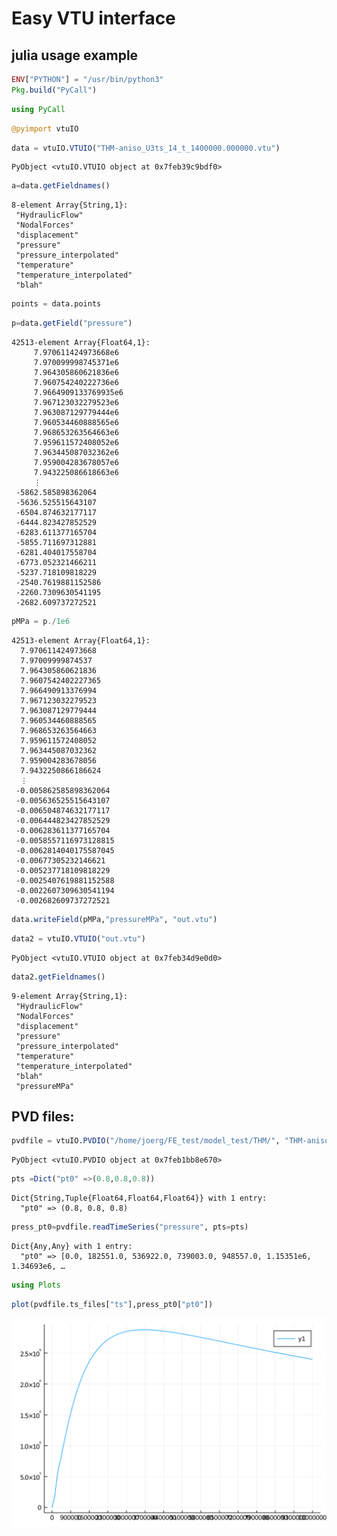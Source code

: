 # Easy VTU interface 
## julia usage example

```julia
ENV["PYTHON"] = "/usr/bin/python3"
Pkg.build("PyCall")
```



```julia
using PyCall
```


```julia
@pyimport vtuIO
```



```julia
data = vtuIO.VTUIO("THM-aniso_U3ts_14_t_1400000.000000.vtu")
```




    PyObject <vtuIO.VTUIO object at 0x7feb39c9bdf0>




```julia
a=data.getFieldnames()
```




    8-element Array{String,1}:
     "HydraulicFlow"
     "NodalForces"
     "displacement"
     "pressure"
     "pressure_interpolated"
     "temperature"
     "temperature_interpolated"
     "blah"




```julia
points = data.points
```


```julia
p=data.getField("pressure")
```




    42513-element Array{Float64,1}:
         7.970611424973668e6
         7.970099998745371e6
         7.964305860621836e6
         7.960754240222736e6
         7.9664909133769935e6
         7.967123032279523e6
         7.963087129779444e6
         7.960534460888565e6
         7.968653263564663e6
         7.959611572408052e6
         7.963445087032362e6
         7.959004283678057e6
         7.943225086618663e6
         ⋮
     -5862.585898362064
     -5636.525515643107
     -6504.874632177117
     -6444.823427852529
     -6283.611377165704
     -5855.711697312881
     -6281.404017558704
     -6773.052321466211
     -5237.718109818229
     -2540.7619881152586
     -2260.7309630541195
     -2682.609737272521




```julia
pMPa = p./1e6
```




    42513-element Array{Float64,1}:
      7.970611424973668
      7.97009999874537
      7.964305860621836
      7.9607542402227365
      7.966490913376994
      7.967123032279523
      7.963087129779444
      7.960534460888565
      7.968653263564663
      7.959611572408052
      7.963445087032362
      7.959004283678056
      7.9432250866186624
      ⋮
     -0.005862585898362064
     -0.005636525515643107
     -0.006504874632177117
     -0.006444823427852529
     -0.006283611377165704
     -0.0058557116973128815
     -0.0062814040175587045
     -0.00677305232146621
     -0.005237718109818229
     -0.0025407619881152588
     -0.0022607309630541194
     -0.002682609737272521




```julia
data.writeField(pMPa,"pressureMPa", "out.vtu")
```


```julia
data2 = vtuIO.VTUIO("out.vtu")
```




    PyObject <vtuIO.VTUIO object at 0x7feb34d9e0d0>




```julia
data2.getFieldnames()
```




    9-element Array{String,1}:
     "HydraulicFlow"
     "NodalForces"
     "displacement"
     "pressure"
     "pressure_interpolated"
     "temperature"
     "temperature_interpolated"
     "blah"
     "pressureMPa"



## PVD files:


```julia
pvdfile = vtuIO.PVDIO("/home/joerg/FE_test/model_test/THM/", "THM-aniso.pvd")
```




    PyObject <vtuIO.PVDIO object at 0x7feb1bb8e670>




```julia
pts =Dict("pt0" =>(0.8,0.8,0.8))
```




    Dict{String,Tuple{Float64,Float64,Float64}} with 1 entry:
      "pt0" => (0.8, 0.8, 0.8)




```julia
press_pt0=pvdfile.readTimeSeries("pressure", pts=pts)
```




    Dict{Any,Any} with 1 entry:
      "pt0" => [0.0, 182551.0, 536922.0, 739003.0, 948557.0, 1.15351e6, 1.34693e6, …




```julia
using Plots
```


```julia
plot(pvdfile.ts_files["ts"],press_pt0["pt0"])
```




![svg](output_19_0.svg)




```julia

```


```julia

```
